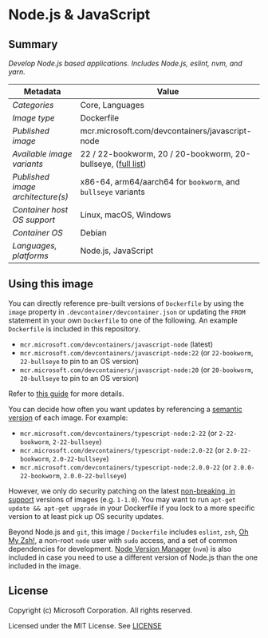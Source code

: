 # Node.js & JavaScript

## Summary

*Develop Node.js based applications. Includes Node.js, eslint, nvm, and yarn.*

| Metadata | Value |  
|----------|-------|
| *Categories* | Core, Languages |
| *Image type* | Dockerfile |
| *Published image* | mcr.microsoft.com/devcontainers/javascript-node |
| *Available image variants* | 22 / 22-bookworm, 20 / 20-bookworm, 20-bullseye, ([full list](https://mcr.microsoft.com/v2/devcontainers/javascript-node/tags/list)) |
| *Published image architecture(s)* | x86-64, arm64/aarch64 for `bookworm`, and `bullseye` variants |
| *Container host OS support* | Linux, macOS, Windows |
| *Container OS* | Debian |
| *Languages, platforms* | Node.js, JavaScript |

## Using this image

You can directly reference pre-built versions of `Dockerfile` by using the `image` property in `.devcontainer/devcontainer.json` or updating the `FROM` statement in your own  `Dockerfile` to one of the following. An example `Dockerfile` is included in this repository.

- `mcr.microsoft.com/devcontainers/javascript-node` (latest)
- `mcr.microsoft.com/devcontainers/javascript-node:22` (or `22-bookworm`, `22-bullseye` to pin to an OS version)
- `mcr.microsoft.com/devcontainers/javascript-node:20` (or `20-bookworm`, `20-bullseye` to pin to an OS version)

Refer to [this guide](https://containers.dev/guide/dockerfile) for more details.

You can decide how often you want updates by referencing a [semantic version](https://semver.org/) of each image. For example:

- `mcr.microsoft.com/devcontainers/typescript-node:2-22` (or `2-22-bookworm`, `2-22-bullseye`)
- `mcr.microsoft.com/devcontainers/typescript-node:2.0-22` (or `2.0-22-bookworm`, `2.0-22-bullseye`)
- `mcr.microsoft.com/devcontainers/typescript-node:2.0.0-22` (or `2.0.0-22-bookworm`, `2.0.0-22-bullseye`)

However, we only do security patching on the latest [non-breaking, in support](https://github.com/devcontainers/images/issues/90) versions of images (e.g. `1-1.0`). You may want to run `apt-get update && apt-get upgrade` in your Dockerfile if you lock to a more specific version to at least pick up OS security updates.

Beyond Node.js and `git`, this image / `Dockerfile` includes `eslint`, `zsh`, [Oh My Zsh!](https://ohmyz.sh/), a non-root `node` user with `sudo` access, and a set of common dependencies for development. [Node Version Manager](https://github.com/nvm-sh/nvm) (`nvm`) is also included in case you need to use a different version of Node.js than the one included in the image.

## License

Copyright (c) Microsoft Corporation. All rights reserved.

Licensed under the MIT License. See [LICENSE](https://github.com/devcontainers/images/blob/main/LICENSE)
